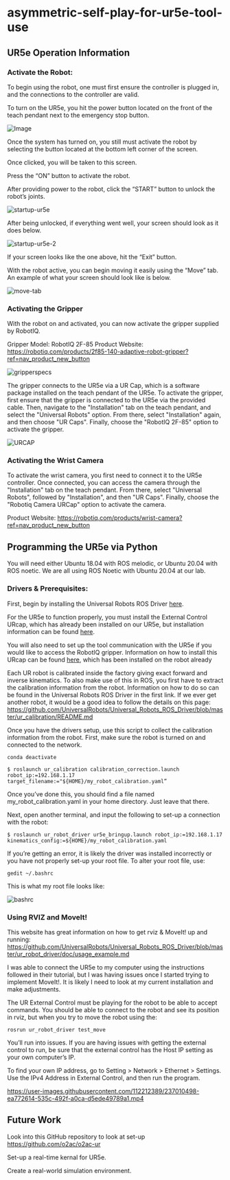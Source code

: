 # asymmetric-self-play-for-ur5e-tool-use
## UR5e Operation Information

### Activate the Robot:

To begin using the robot, one must first ensure the controller is plugged in, and the connections to the controller are valid.

To turn on the UR5e, you hit the power button located on the front of the teach pendant next to the emergency stop button.

![Image](https://user-images.githubusercontent.com/112212389/237012193-939fdd81-f112-470f-8c1f-38d38bcab9bc.jpeg)

Once the system has turned on, you still must activate the robot by selecting the button located at the bottom left corner of the screen. 

Once clicked, you will be taken to this screen.

Press the “ON” button to activate the robot.

After providing power to the robot, click the “START” button to unlock the robot’s joints.

![startup-ur5e](https://user-images.githubusercontent.com/112212389/237008486-84df1ae5-3686-42e9-af9b-09d46aaf64fe.png)

After being unlocked, if everything went well, your screen should look as it does below.

![startup-ur5e-2](https://user-images.githubusercontent.com/112212389/237008586-0e02f395-eae2-427d-bc8c-ffe172e39c77.png)

If your screen looks like the one above, hit the “Exit” button.

With the robot active, you can begin moving it easily using the “Move” tab. An example of what your screen should look like is below.

![move-tab](https://user-images.githubusercontent.com/112212389/237008677-bdbb41fe-6d1c-497f-afaa-edfdb8ab85ed.png)

### Activating the Gripper

With the robot on and activated, you can now activate the gripper supplied by RobotIQ.

Gripper Model: RobotIQ 2F-85
Product Website: https://robotiq.com/products/2f85-140-adaptive-robot-gripper?ref=nav_product_new_button 

![gripperspecs](https://user-images.githubusercontent.com/112212389/237008725-6a023ee3-17fa-42d8-a654-f83bc5f7799e.png)

The gripper connects to the UR5e via a UR Cap, which is a software package installed on the teach pendant of the UR5e. To activate the gripper, first ensure that the gripper is connected to the UR5e via the provided cable. Then, navigate to the "Installation" tab on the teach pendant, and select the "Universal Robots" option. From there, select "Installation" again, and then choose "UR Caps". Finally, choose the "RobotIQ 2F-85" option to activate the gripper.

![URCAP](https://user-images.githubusercontent.com/112212389/237008807-d9e24552-2938-45d8-91d4-7f51c01aeebc.png)

### Activating the Wrist Camera

To activate the wrist camera, you first need to connect it to the UR5e controller. Once connected, you can access the camera through the "Installation" tab on the teach pendant. From there, select "Universal Robots", followed by "Installation", and then "UR Caps". Finally, choose the "Robotiq Camera URCap" option to activate the camera.

Product Website: https://robotiq.com/products/wrist-camera?ref=nav_product_new_button

## Programming the UR5e via Python

You will need either Ubuntu 18.04 with ROS melodic, or Ubuntu 20.04 with ROS noetic. We are all using ROS Noetic with Ubuntu 20.04 at our lab.

### Drivers & Prerequisites:

First, begin by installing the Universal Robots ROS Driver [here](https://github.com/UniversalRobots/Universal_Robots_ROS_Driver). 

For the UR5e to function properly, you must install the External Control URcap, which has already been installed on our UR5e, but installation information can be found [here](https://github.com/UniversalRobots/Universal_Robots_ROS_Driver/blob/master/ur_robot_driver/doc/install_urcap_e_series.md). 

You will also need to set up the tool communication with the UR5e if you would like to access the RobotIQ gripper. Information on how to install this URcap can be found [here](https://github.com/UniversalRobots/Universal_Robots_ROS_Driver/blob/master/ur_robot_driver/doc/setup_tool_communication.md), which has been installed on the robot already

Each UR robot is calibrated inside the factory giving exact forward and inverse kinematics. To also make use of this in ROS, you first have to extract the calibration information from the robot. Information on how to do so can be found in the Universal Robots ROS Driver in the first link. If we ever get another robot, it would be a good idea to follow the details on this page: https://github.com/UniversalRobots/Universal_Robots_ROS_Driver/blob/master/ur_calibration/README.md 

Once you have the drivers setup, use this script to collect the calibration information from the robot. First, make sure the robot is turned on and connected to the network.

```
conda deactivate

$ roslaunch ur_calibration calibration_correction.launch
robot_ip:=192.168.1.17
target_filename:="${HOME}/my_robot_calibration.yaml”
```

Once you’ve done this, you should find a file named my_robot_calibration.yaml in your home directory. Just leave that there.

Next, open another terminal, and input the following to set-up a connection with the robot:

```
$ roslaunch ur_robot_driver ur5e_bringup.launch robot_ip:=192.168.1.17 kinematics_config:=${HOME}/my_robot_calibration.yaml
```

If you’re getting an error, it is likely the driver was installed incorrectly or you have not properly set-up your root file. To alter your root file, use:

```
gedit ~/.bashrc
```

This is what my root file looks like:

![bashrc](https://user-images.githubusercontent.com/112212389/237008889-c43f836b-1b3b-4640-b2fd-b13bf9283406.png)

### Using RVIZ and MoveIt!

This website has great information on how to get rviz & MoveIt! up and running: https://github.com/UniversalRobots/Universal_Robots_ROS_Driver/blob/master/ur_robot_driver/doc/usage_example.md 

I was able to connect the UR5e to my computer using the instructions followed in their tutorial, but I was having issues once I started trying to implement MoveIt!. It is likely I need to look at my current installation and make adjustments.

The UR External Control must be playing for the robot to be able to accept commands. You should be able to connect to the robot and see its position in rviz, but when you try to move the robot using the:

```
rosrun ur_robot_driver test_move
```

You’ll run into issues. If you are having issues with getting the external control to run, be sure that the external control has the Host IP setting as your own computer’s IP.

To find your own IP address, go to Setting > Network > Ethernet > Settings. Use the IPv4 Address in External Control, and then run the program.


https://user-images.githubusercontent.com/112212389/237010498-ea772614-535c-492f-a0ca-d5ede49789a1.mp4


## Future Work

Look into this GitHub repository to look at set-up
https://github.com/o2ac/o2ac-ur

Set-up a real-time kernal for UR5e.

Create a real-world simulation environment.
